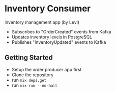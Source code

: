 # Inventory Consumer

Inventory management app (by Levi)

* Subscribes to "OrderCreated" events from Kafka
* Updates inventory levels in PostgreSQL
* Publishes "InventoryUpdated" events to Kafka

## Getting Started

* Setup the order producer app first.
* Clone the repository
* run `mix deps.get`
* run `mix run --no-halt`
